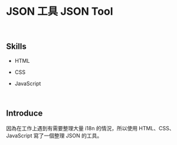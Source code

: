 # JSON 工具 JSON Tool

<br />

## Skills

- HTML

- CSS

- JavaScript

<br />

## Introduce

因為在工作上遇到有需要整理大量 i18n 的情況，所以使用 HTML、CSS、JavaScript 寫了一個整理 JSON 的工具。
